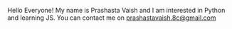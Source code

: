 Hello Everyone! My name is Prashasta Vaish and I am interested in Python and learning JS. You can contact me on prashastavaish.8c@gmail.com
